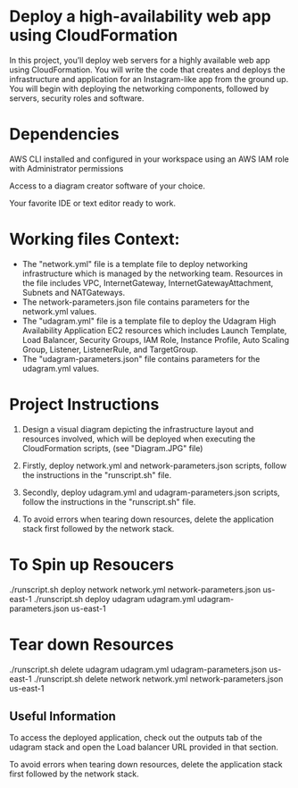 # Deploy a high-availability web app using CloudFormation
In this project, you’ll deploy web servers for a highly available web app using CloudFormation. You will write the code that creates and deploys the infrastructure and application for an Instagram-like app from the ground up. You will begin with deploying the networking components, followed by servers, security roles and software. 

# Dependencies
AWS CLI installed and configured in your workspace using an AWS IAM role with Administrator permissions 

Access to a diagram creator software of your choice.

Your favorite IDE or text editor ready to work.

# Working files Context:
- The "network.yml" file is a template file to deploy networking infrastructure which is managed by the networking team. Resources in the file includes VPC, InternetGateway, InternetGatewayAttachment, Subnets and NATGateways.
- The network-parameters.json file contains parameters for the network.yml values.
- The "udagram.yml" file is a template file to deploy the Udagram High Availability Application EC2 resources which includes Launch Template, Load Balancer, Security Groups, IAM Role, Instance Profile, Auto Scaling Group, Listener, ListenerRule, and TargetGroup.
- The "udagram-parameters.json" file contains parameters for the udagram.yml values.
   
# Project Instructions

1. Design a visual diagram depicting the infrastructure layout and resources involved, which will be deployed when executing the CloudFormation scripts, (see "Diagram.JPG" file)

2. Firstly, deploy network.yml and network-parameters.json scripts, follow the instructions in the "runscript.sh" file.

3. Secondly, deploy udagram.yml and udagram-parameters.json scripts, follow the instructions in the "runscript.sh" file.

4. To avoid errors when tearing down resources, delete the application stack first followed by the network stack.


# To Spin up Resoucers
./runscript.sh deploy network network.yml network-parameters.json us-east-1
./runscript.sh deploy udagram udagram.yml udagram-parameters.json us-east-1

# Tear down Resources
./runscript.sh delete udagram udagram.yml udagram-parameters.json us-east-1
./runscript.sh delete network network.yml network-parameters.json us-east-1

## Useful Information
To access the deployed application, check out the outputs tab of the udagram stack and open the Load balancer URL provided in that section.

To avoid errors when tearing down resources, delete the application stack first followed by the network stack.








